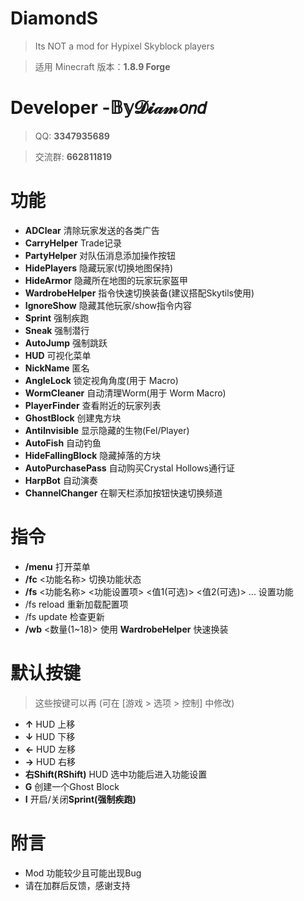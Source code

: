 # DiamondS
> Its NOT a mod for Hypixel Skyblock players

> 适用 Minecraft 版本：**1.8.9 Forge**
# Developer -𝔹𝕪𝓓𝓲𝒶𝓂𝘰𝘯𝘥
> QQ: **3347935689**

> 交流群: **662811819**

# 功能
- **ADClear**  清除玩家发送的各类广告
- **CarryHelper**  Trade记录
- **PartyHelper**  对队伍消息添加操作按钮
- **HidePlayers**  隐藏玩家(切换地图保持)
- **HideArmor**  隐藏所在地图的玩家玩家盔甲
- **WardrobeHelper**  指令快速切换装备(建议搭配Skytils使用)
- **IgnoreShow**  隐藏其他玩家/show指令内容
- **Sprint**  强制疾跑
- **Sneak**  强制潜行
- **AutoJump**  强制跳跃
- **HUD**  可视化菜单
- **NickName**  匿名
- **AngleLock**  锁定视角角度(用于 Macro)
- **WormCleaner**  自动清理Worm(用于 Worm Macro)
- **PlayerFinder**  查看附近的玩家列表
- **GhostBlock**  创建鬼方块
- **AntiInvisible**  显示隐藏的生物(Fel/Player)
- **AutoFish**  自动钓鱼
- **HideFallingBlock**  隐藏掉落的方块
- **AutoPurchasePass**  自动购买Crystal Hollows通行证
- **HarpBot** 自动演奏
- **ChannelChanger** 在聊天栏添加按钮快速切换频道

# 指令
- **/menu** 打开菜单
- **/fc** <功能名称> 切换功能状态
- **/fs** <功能名称> <功能设置项> <值1(可选)> <值2(可选)> ... 设置功能
- /fs reload 重新加载配置项
- /fs update 检查更新
- **/wb** <数量(1~18)> 使用 **WardrobeHelper** 快速换装

# 默认按键
> 这些按键可以再 (可在 [游戏 > 选项 > 控制] 中修改)
- **↑** HUD 上移
- **↓** HUD 下移
- **←** HUD 左移
- **→** HUD 右移
- **右Shift(RShift)** HUD 选中功能后进入功能设置
- **G** 创建一个Ghost Block
- **I** 开启/关闭**Sprint(强制疾跑)**

# 附言
- Mod 功能较少且可能出现Bug
- 请在加群后反馈，感谢支持

